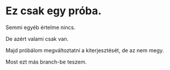 # Ez csak egy próba.
Semmi egyéb értelme nincs.

De azért valami csak van.

Majd próbálom megváltoztatni a kiterjesztését, de az nem megy.

Most ezt más branch-be teszem.
